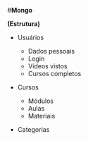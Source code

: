 #**Mongo**

**(Estrutura)**

- Usuários
  - Dados pessoais
  - Login
  - Vídeos vistos
  - Cursos completos

- Cursos
  - Módulos
  - Aulas
  - Materiais

- Categorias
